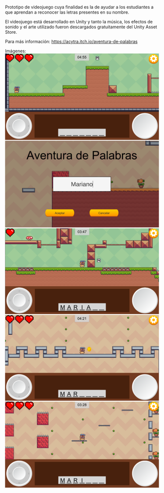 Prototipo de videojuego cuya finalidad es la de ayudar a los estudiantes a que aprendan a reconocer las letras presentes en su nombre.

El videojuego está desarrollado en Unity y tanto la música, los efectos de sonido y el arte utilizado fueron descargados gratuitamente del Unity Asset Store.

Para más información:
https://acytra.itch.io/aventura-de-palabras

Imágenes:
![1](1.png)
![2](2.png)
![3](3.png)
![4](4.png)
![5](5.png)

